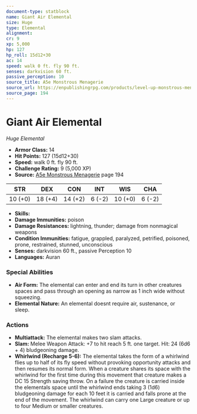 ```yaml
---
document-type: statblock
name: Giant Air Elemental
size: Huge
type: Elemental
alignment: 
cr: 9
xp: 5,000
hp: 127
hp_roll: 15d12+30
ac: 14
speed: walk 0 ft. fly 90 ft.
senses: darkvision 60 ft. 
passive_perception: 10
source_title: A5e Monstrous Menagerie
source_url: https://enpublishingrpg.com/products/level-up-monstrous-menagerie-a5e
source_page: 194
---
```


# Giant Air Elemental

*Huge* *Elemental*

- **Armor Class:** 14
- **Hit Points:** 127 (15d12+30)
- **Speed:** walk 0 ft. fly 90 ft.
- **Challenge Rating:** 9 (5,000 XP)
- **Source:** [A5e Monstrous Menagerie](https://enpublishingrpg.com/products/level-up-monstrous-menagerie-a5e) page 194

| STR | DEX | CON | INT | WIS | CHA |
| --- | --- | --- | --- | --- | --- |
| 10 (+0) | 18 (+4) | 14 (+2) | 6 (-2) | 10 (+0) | 6 (-2) |

- **Skills:** 
- **Damage Immunities:** poison
- **Damage Resistances:** lightning, thunder; damage from nonmagical weapons
- **Condition Immunities:** fatigue, grappled, paralyzed, petrified, poisoned, prone, restrained, stunned, unconscious
- **Senses:** darkvision 60 ft., passive Perception 10
- **Languages:** Auran

### Special Abilities

- **Air Form:** The elemental can enter and end its turn in other creatures spaces and pass through an opening as narrow as 1 inch wide without squeezing.
- **Elemental Nature:** An elemental doesnt require air, sustenance, or sleep.

### Actions

- **Multiattack:** The elemental makes two slam attacks.
- **Slam:** Melee Weapon Attack: +7 to hit  reach 5 ft.  one target. Hit: 24 (6d6 + 4) bludgeoning damage.
- **Whirlwind (Recharge 5-6):** The elemental takes the form of a whirlwind  flies up to half of its fly speed without provoking opportunity attacks  and then resumes its normal form. When a creature shares its space with the whirlwind for the first time during this movement  that creature makes a DC 15 Strength saving throw. On a failure  the creature is carried inside the elementals space until the whirlwind ends  taking 3 (1d6) bludgeoning damage for each 10 feet it is carried  and falls prone at the end of the movement. The whirlwind can carry one Large creature or up to four Medium or smaller creatures.
